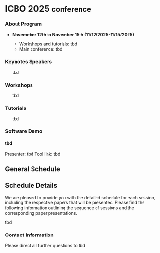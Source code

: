 <br>
<h1> ICBO 2025 <small>conference</small></h1>

### About Program

<ul>
    <li><b>Novemeber 12th to November 15th (11/12/2025-11/15/2025)</b></li>
    <ul>
        <li>Workshops and tutorials: tbd</li>
        <li>Main conference: tbd</li>
    </ul>
</ul>

### Keynotes Speakers

<ul>
    tbd
</ul>

### Workshops

<ul>
 tbd
</ul>

### Tutorials

<ul>
   tbd
</ul>

### Software Demo

<h4>tbd</h4>
Presenter: tbd
Tool link: tbd

## General Schedule


## Schedule Details

<p>We are pleased to provide you with the detailed schedule for each session, including the respective papers that will be presented. Please find the following information outlining the sequence of sessions and the corresponding paper presentations.</p>                 

tbd


### Contact Information 

Please direct all further questions to tbd



